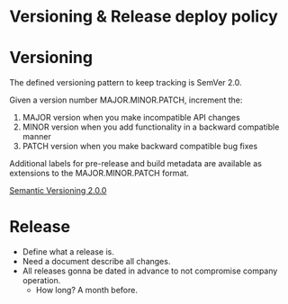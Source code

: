 # Versioning & Release deploy policy

# Versioning

The defined versioning pattern to keep tracking is SemVer 2.0. 

Given a version number MAJOR.MINOR.PATCH, increment the:

1. MAJOR version when you make incompatible API changes
2. MINOR version when you add functionality in a backward compatible manner
3. PATCH version when you make backward compatible bug fixes

Additional labels for pre-release and build metadata are available as extensions to the MAJOR.MINOR.PATCH format.

[Semantic Versioning 2.0.0](https://semver.org/)

# Release

- Define what a release is.
- Need a document describe all changes.
- All releases gonna be dated in advance to not compromise company operation.
    - How long? A month before.